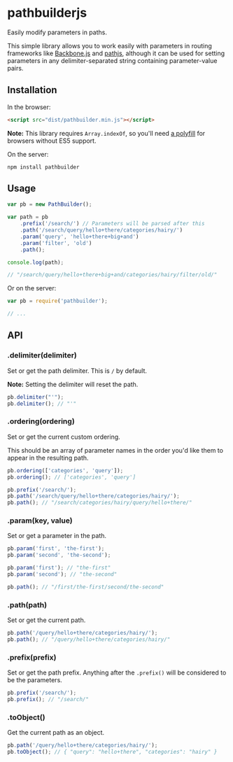 # pathbuilderjs

Easily modify parameters in paths.

This simple library allows you to work easily with parameters in routing
frameworks like [Backbone.js](http://backbonejs.org/) and [pathjs](https://github.com/mtrpcic/pathjs), although it can be used for setting parameters in any
delimiter-separated string containing parameter-value pairs.

## Installation

In the browser:

```html
<script src="dist/pathbuilder.min.js"></script> 
```

**Note:** This library requires `Array.indexOf`, so you'll need [a polyfill](https://developer.mozilla.org/en-US/docs/JavaScript/Reference/Global_Objects/Array/IndexOf#Compatibility) for
browsers without ES5 support.

On the server:

```
npm install pathbuilder
```

## Usage

```js
var pb = new PathBuilder();

var path = pb
    .prefix('/search/') // Parameters will be parsed after this
    .path('/search/query/hello+there/categories/hairy/')
    .param('query', 'hello+there+big+and')
    .param('filter', 'old')
    .path();

console.log(path);

// "/search/query/hello+there+big+and/categories/hairy/filter/old/"
```

Or on the server:

```js
var pb = require('pathbuilder');

// ...
```

## API

### .delimiter(delimiter)

Set or get the path delimiter. This is `/` by default.

**Note:** Setting the delimiter will reset the path.

```js
pb.delimiter("'");
pb.delimiter(); // "'"
```

### .ordering(ordering)

Set or get the current custom ordering.

This should be an array of parameter names in the order you'd like them to
appear in the resulting path.

```js
pb.ordering(['categories', 'query']);
pb.ordering(); // ['categories', 'query']

pb.prefix('/search/');
pb.path('/search/query/hello+there/categories/hairy/');
pb.path(); // "/search/categories/hairy/query/hello+there/"
```

### .param(key, value)

Set or get a parameter in the path.

```js
pb.param('first', 'the-first');
pb.param('second', 'the-second');

pb.param('first'); // "the-first"
pb.param('second'); // "the-second"

pb.path(); // "/first/the-first/second/the-second"
```

### .path(path)

Set or get the current path.

```js
pb.path('/query/hello+there/categories/hairy/');
pb.path(); // "/query/hello+there/categories/hairy/"
```

### .prefix(prefix)

Set or get the path prefix. Anything after the `.prefix()` will be considered
to be the parameters.

```js
pb.prefix('/search/');
pb.prefix(); // "/search/"
```

### .toObject()

Get the current path as an object.

```js
pb.path('/query/hello+there/categories/hairy/');
pb.toObject(); // { "query": "hello+there", "categories": "hairy" }
```
